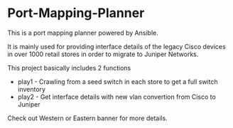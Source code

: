 # Port-Mapping-Planner

This is a port mapping planner powered by Ansible.

It is mainly used for providing interface details of the legacy Cisco devices in over 1000 retail stores in order to migrate to Juniper Networks.

This project basically includes 2 functions
* play1 - Crawling from a seed switch in each store to get a full switch inventory 
* play2 - Get interface details with new vlan convertion from Cisco to Juniper

Check out Western or Eastern banner for more details.

